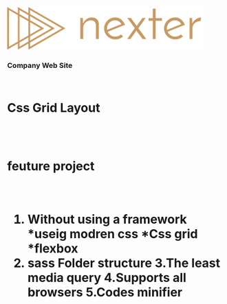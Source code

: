 <img src="media/images/logo.png" >
<br/>
<h3>Company Web Site </h3>
 <br>
<h1>Css Grid Layout<h1> 
 <br>
  <p>feuture project<p>
 <br>
 
  
 
1. Without using a framework
    *useig modren css
      *Css grid
       *flexbox
2. sass Folder structure
3.The least media query
4.Supports all browsers
5.Codes minifier

